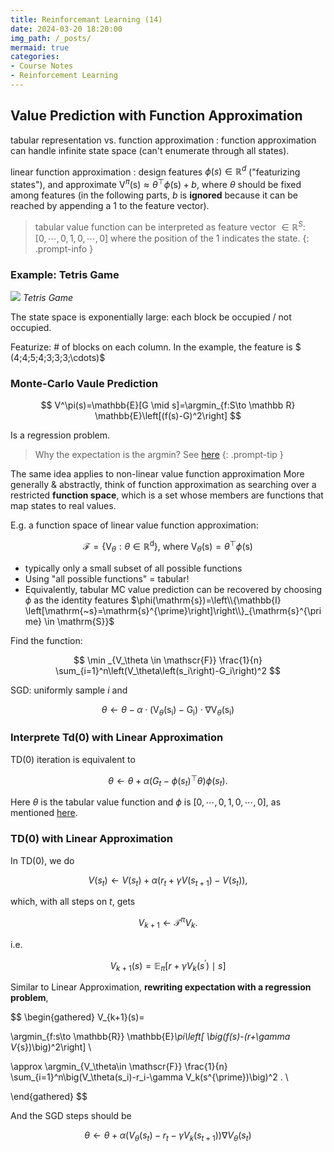 ```yaml
---
title: Reinforcemant Learning (14)
date: 2024-03-20 18:20:00
img_path: /_posts/
mermaid: true
categories:
- Course Notes
- Reinforcement Learning
---
```


## Value Prediction with Function Approximation

tabular representation vs. function approximation
: function approximation can handle infinite state space (can't enumerate through all states).

linear function approximation
: design features $\phi(s) \in \mathbb{R}^d$ ("featurizing states"), and approximate $\mathrm{V}^\pi(\mathrm{s}) \approx \theta^{\top} \phi(\mathrm{s}) + b$, where $\theta$ should be fixed among features (in the following parts, $b$ is **ignored** because it can be reached by appending a $1$ to the feature vector).
> tabular value function can be interpreted as feature vector $\in \mathbb{R}^S$:
> $[0,\cdots, 0, 1, 0, \cdots, 0]$ where the position of the $1$ indicates the state.
{: .prompt-info }

### Example: Tetris Game

![](/img/post/reinforcement-learning-lecture-14-1.png)
_Tetris Game_

The state space is exponentially large: each block be occupied / not occupied.

Featurize: # of blocks on each column. In the example, the feature is $
(4\;4\;5\;4\;3\;3\;3\;\cdots)$

### Monte-Carlo Vaule Prediction

$$
V^\pi(s)=\mathbb{E}[G \mid s]=\argmin_{f:S\to \mathbb R} \mathbb{E}\left[(f(s)-G)^2\right]
$$

Is a regression problem.

> Why the expectation is the argmin? See [here](./reinforcement-learning-homework-0/#notes)
{: .prompt-tip }

The same idea applies to non-linear value function approximation
More generally & abstractly, think of function approximation as
searching over a restricted **function space**, which is a set whose
members are functions that map states to real values.

E.g. a function space of linear value function approximation:

$$
\mathscr{F}=\left\{\mathrm{V}_\theta: \theta \in \mathbb{R}^{\mathrm{d}}\right\} \text {, where } \mathrm{V}_\theta(\mathrm{s})=\theta^{\top} \phi(\mathrm{s})
$$

- typically only a small subset of all possible functions
- Using "all possible functions" = tabular!
- Equivalently, tabular MC value prediction can be recovered by choosing $\phi$ as the identity features $\phi(\mathrm{s})=\left\\{\mathbb{I} \left[\mathrm{~s}=\mathrm{s}^{\prime}\right]\right\\}_{\mathrm{s}^{\prime} \in \mathrm{S}}$

Find the function:

$$
\min _{V_\theta \in \mathscr{F}} \frac{1}{n} \sum_{i=1}^n\left(V_\theta\left(s_i\right)-G_i\right)^2
$$

SGD: uniformly sample $i$ and

$$
\theta \leftarrow \theta-\alpha \cdot\left(\mathrm{V}_\theta\left(\mathrm{s}_{\mathrm{i}}\right)-\mathrm{G}_{\mathrm{i}}\right) \cdot \nabla \mathrm{V}_\theta\left(\mathrm{s}_{\mathrm{i}}\right)
$$

### Interprete Td(0) with Linear Approximation

TD(0) iteration is equivalent to

$$
\theta \leftarrow \theta+\alpha\left(G_t-\phi\left(s_t\right)^{\top} \theta\right) \phi\left(s_t\right) .
$$

Here $\theta$ is the tabular value function and $\phi$ is $[0,\cdots, 0, 1, 0, \cdots, 0]$, as mentioned [here](#value-prediction-with-function-approximation).

### TD(0) with Linear Approximation

In TD(0), we do

$$
V\left(s_t\right) \leftarrow V\left(s_t\right)+\alpha\left(r_t+\gamma V\left(s_{t+1}\right)-V\left(s_t\right)\right) ,
$$

which, with all steps on $t$, gets

$$
V_{k+1} \leftarrow \mathcal{T}^\pi V_k .
$$

i.e.

$$
V_{k+1}(s)=\mathbb{E}_\pi\left[r+\gamma V_k\left(s^{\prime}\right) \mid s\right]
$$

Similar to Linear Approximation, **rewriting expectation with a regression problem**,

$$
\begin{gathered}
V_{k+1}(s)=

\argmin_{f:s\to \mathbb{R}} \mathbb{E}_\pi\left[ \big(f(s)-(r+\gamma V_{s})\big)^2\right] \\

\approx \argmin_{V_\theta\in \mathscr{F}} \frac{1}{n} \sum_{i=1}^n\big(V_\theta(s_i)-r_i-\gamma V_k(s^{\prime})\big)^2 . \\

\end{gathered}
$$

And the SGD steps should be

$$
\theta \leftarrow \theta+\alpha\left(V_\theta\left(s_t\right)-r_t-\gamma V_k\left(s_{t+1}\right)\right) \nabla V_\theta\left(s_t\right)
$$

